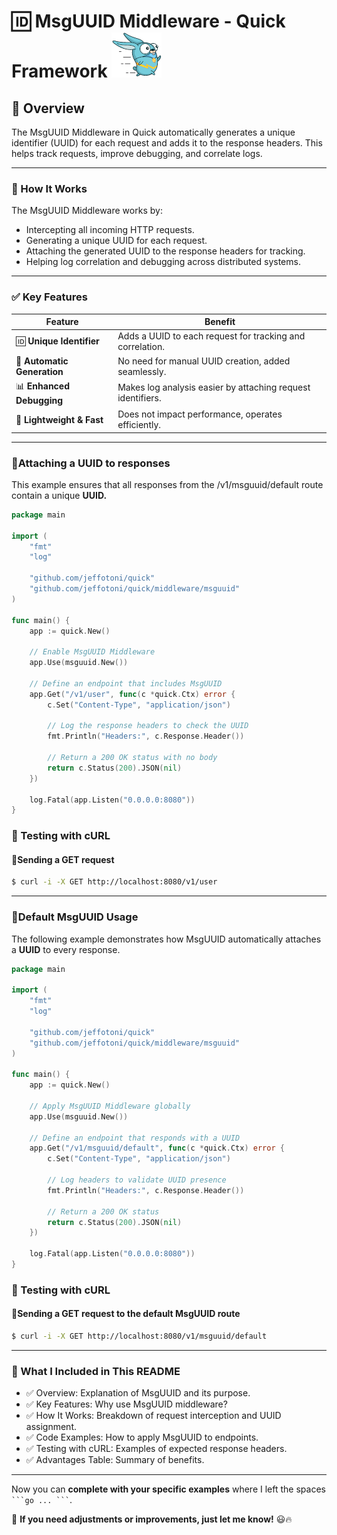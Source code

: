 # 🆔 MsgUUID Middleware - Quick Framework ![Quick Logo](/quick.png)

## 📌 Overview
The MsgUUID Middleware in Quick automatically generates a unique identifier (UUID) for each request and adds it to the response headers.
This helps track requests, improve debugging, and correlate logs.

---

### 🚀 How It Works
The MsgUUID Middleware works by:

- Intercepting all incoming HTTP requests.
- Generating a unique UUID for each request.
- Attaching the generated UUID to the response headers for tracking.
- Helping log correlation and debugging across distributed systems.

---

### ✅ Key Features  

| Feature                    | Benefit                                                     |
|----------------------------|-------------------------------------------------------------|
| 🆔 **Unique Identifier**   | Adds a UUID to each request for tracking and correlation.  |
| 🔄 **Automatic Generation** | No need for manual UUID creation, added seamlessly.       |
| 📊 **Enhanced Debugging**   | Makes log analysis easier by attaching request identifiers. |
| 🚀 **Lightweight & Fast**   | Does not impact performance, operates efficiently.         |

---

### 🔹Attaching a UUID to responses
This example ensures that all responses from the /v1/msguuid/default route contain a unique **UUID.**


```go
package main

import (
	"fmt"
	"log"

	"github.com/jeffotoni/quick"
	"github.com/jeffotoni/quick/middleware/msguuid"
)

func main() {
	app := quick.New()

	// Enable MsgUUID Middleware
	app.Use(msguuid.New())

	// Define an endpoint that includes MsgUUID
	app.Get("/v1/user", func(c *quick.Ctx) error {
		c.Set("Content-Type", "application/json")

		// Log the response headers to check the UUID
		fmt.Println("Headers:", c.Response.Header())

		// Return a 200 OK status with no body
		return c.Status(200).JSON(nil)
	})

	log.Fatal(app.Listen("0.0.0.0:8080"))
}

```

### 📌 Testing with cURL

#### 🔹Sending a GET request
```bash
$ curl -i -X GET http://localhost:8080/v1/user
```
---

### 🔹Default MsgUUID Usage
The following example demonstrates how MsgUUID automatically attaches a **UUID** to every response.
```go
package main

import (
	"fmt"
	"log"

	"github.com/jeffotoni/quick"
	"github.com/jeffotoni/quick/middleware/msguuid"
)

func main() {
	app := quick.New()

	// Apply MsgUUID Middleware globally
	app.Use(msguuid.New())

	// Define an endpoint that responds with a UUID
	app.Get("/v1/msguuid/default", func(c *quick.Ctx) error {
		c.Set("Content-Type", "application/json")

		// Log headers to validate UUID presence
		fmt.Println("Headers:", c.Response.Header())

		// Return a 200 OK status
		return c.Status(200).JSON(nil)
	})

	log.Fatal(app.Listen("0.0.0.0:8080"))
}

```

### 📌 Testing with cURL

#### 🔹Sending a GET request to the default MsgUUID route

```bash
$ curl -i -X GET http://localhost:8080/v1/msguuid/default
```
---

### 📌 What I Included in This README
- ✅ Overview: Explanation of MsgUUID and its purpose.
- ✅ Key Features: Why use MsgUUID middleware?
- ✅ How It Works: Breakdown of request interception and UUID assignment.
- ✅ Code Examples: How to apply MsgUUID to endpoints.
- ✅ Testing with cURL: Examples of expected response headers.
- ✅ Advantages Table: Summary of benefits.

---

Now you can **complete with your specific examples** where I left the spaces ` ```go ... ``` `.

🚀 **If you need adjustments or improvements, just let me know!** 😃🔥
